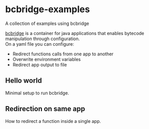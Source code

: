 # bcbridge-examples

A collection of examples using bcbridge

[bcbridge](https://github.com/beothorn/bcbridge) is a container for java applications 
that enables bytecode manipulation through configuration.  
On a yaml file you can configure:  
- Redirect functions calls from one app to another
- Overwrite environment variables
- Redirect app output to file

## Hello world

Minimal setup to run bcbridge.  

## Redirection on same app

How to redirect a function inside a single app.

